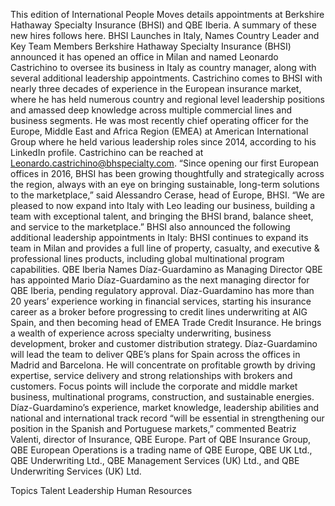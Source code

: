 This edition of International People Moves details appointments at Berkshire Hathaway Specialty Insurance (BHSI) and QBE Iberia.
A summary of these new hires follows here.
BHSI Launches in Italy, Names Country Leader and Key Team Members
Berkshire Hathaway Specialty Insurance (BHSI) announced it has opened an office in Milan and named Leonardo Castrichino to oversee its business in Italy as country manager, along with several additional leadership appointments.
Castrichino comes to BHSI with nearly three decades of experience in the European insurance market, where he has held numerous country and regional level leadership positions and amassed deep knowledge across multiple commercial lines and business segments. He was most recently chief operating officer for the Europe, Middle East and Africa Region (EMEA) at American International Group where he held various leadership roles since 2014, according to his LinkedIn profile. Castrichino can be reached at Leonardo.castrichino@bhspecialty.com.
“Since opening our first European offices in 2016, BHSI has been growing thoughtfully and strategically across the region, always with an eye on bringing sustainable, long-term solutions to the marketplace,” said Alessandro Cerase, head of Europe, BHSI. “We are pleased to now expand into Italy with Leo leading our business, building a team with exceptional talent, and bringing the BHSI brand, balance sheet, and service to the marketplace.”
BHSI also announced the following additional leadership appointments in Italy:
BHSI continues to expand its team in Milan and provides a full line of property, casualty, and executive & professional lines products, including global multinational program capabilities.
QBE Iberia Names Díaz-Guardamino as Managing Director
QBE has appointed Mario Díaz-Guardamino as the next managing director for QBE Iberia, pending regulatory approval.
Díaz-Guardamino has more than 20 years’ experience working in financial services, starting his insurance career as a broker before progressing to credit lines underwriting at AIG Spain, and then becoming head of EMEA Trade Credit Insurance.
He brings a wealth of experience across specialty underwriting, business development, broker and customer distribution strategy.
Díaz-Guardamino will lead the team to deliver QBE’s plans for Spain across the offices in Madrid and Barcelona. He will concentrate on profitable growth by driving expertise, service delivery and strong relationships with brokers and customers. Focus points will include the corporate and middle market business, multinational programs, construction, and sustainable energies.
Díaz-Guardamino’s experience, market knowledge, leadership abilities and national and international track record “will be essential in strengthening our position in the Spanish and Portuguese markets,” commented Beatriz Valenti, director of Insurance, QBE Europe.
Part of QBE Insurance Group, QBE European Operations is a trading name of QBE Europe, QBE UK Ltd., QBE Underwriting Ltd., QBE Management Services (UK) Ltd., and QBE Underwriting Services (UK) Ltd.

Topics
Talent
Leadership
Human Resources
